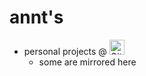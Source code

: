 <!-- markdownlint-disable MD013 MD033 -->

# annt's

- personal projects @ [<img alt="GitLab Page" width="24px" src="https://about.gitlab.com/images/press/press-kit-icon.svg" />][gitlabpage]
  - some are mirrored here

[gitlabpage]: https://www.gitlab.com/anntnzrb
